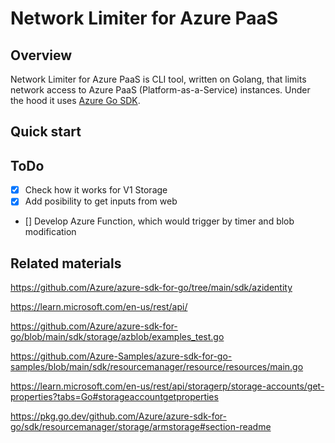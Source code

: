 # Network Limiter for Azure PaaS

## Overview

Network Limiter for Azure PaaS is CLI tool, written on Golang, that limits network access to Azure PaaS (Platform-as-a-Service) instances. Under the hood it uses [Azure Go SDK](https://github.com/Azure/azure-sdk-for-go).

## Quick start

## ToDo
- [x] Check how it works for V1 Storage
- [x] Add posibility to get inputs from web
- [] Develop Azure Function, which would trigger by timer and blob modification

## Related materials

https://github.com/Azure/azure-sdk-for-go/tree/main/sdk/azidentity

https://learn.microsoft.com/en-us/rest/api/

https://github.com/Azure/azure-sdk-for-go/blob/main/sdk/storage/azblob/examples_test.go

https://github.com/Azure-Samples/azure-sdk-for-go-samples/blob/main/sdk/resourcemanager/resource/resources/main.go

https://learn.microsoft.com/en-us/rest/api/storagerp/storage-accounts/get-properties?tabs=Go#storageaccountgetproperties

https://pkg.go.dev/github.com/Azure/azure-sdk-for-go/sdk/resourcemanager/storage/armstorage#section-readme